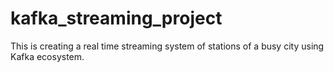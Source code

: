 # kafka_streaming_project

This is creating a real time streaming system of stations of a busy city using Kafka ecosystem.
